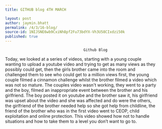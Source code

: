 ```yaml
---
title: GITHUB blog 4TH MARCH 

layout: post
author: jaymin.bhatt
permalink: /4/3/16-blog/
source-id: 1NIJSNE6wb9CxiNh8pf2Fu73bdYX-Vh3U58CIxdzi50k
published: true
---
```

                                        Github Blog 

Today, we looked at a series of videos, starting with a young couple wanting to upload a youtube video and trying to get as many views as they possibly could get, then the girls brother came into the room and challenged them to see who could get to a million views first, the young couple filmed a cinnamon challenge whilst the brother filmed a video which was not so mature. The couples video wasn't working, they went to a party and the boy, filmed an inappropriate event between the brother and his girlfriend. The boy posted it on youtube and the brother saw it, his girlfriend was upset about the video and she was affected and do were the others, the girlfriend of the brother needed help so she got help from childline, the friend of the brother who was in the first video went to CEOP, child exploitation and online protection. This video showed how not to handle situations and how to take them to a level you don’t want to go to.

